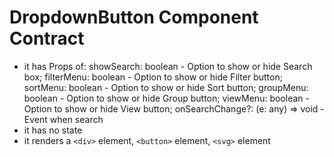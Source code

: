 # DropdownButton Component Contract

- it has Props of:
  showSearch: boolean - Option to show or hide Search box;
  filterMenu: boolean - Option to show or hide Filter button;
  sortMenu: boolean - Option to show or hide Sort button;
  groupMenu: boolean - Option to show or hide Group button;
  viewMenu: boolean - Option to show or hide View button;
  onSearchChange?: (e: any) => void - Event when search
- it has no state
- it renders a `<div>` element, `<button>` element, `<svg>` element
